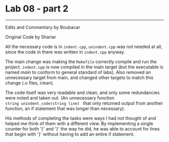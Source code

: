 
# Lab 08 - part 2
---
Edits and Commentary by Boubacar 

Original Code by Shariar

All the necessary code is in <code>indent.cpp</code>, <code>unindent.cpp</code> was not needed at all, since the code in there was written in <code>indent.cpp</code> anyway. 

The main change was making the <code>Makefile</code> correctly compile and run the project. <code>indent.cpp</code> is now compiled in the main target (but the executable is named *main* to conform to general standard of labs). Also removed an unnecessary target from main, and changed other targets to match this change (.o files, clean). 

The code itself was very readable and clean, and only some redundancies were noted and taken out. 
(An unnecessary function <code> string unindent_code(string line) </code> that only returned output from another function, an if statement that was longer than necessary). 

His methods of completing the tasks were ways I had not thought of and helped me think of them with a different view.
By implementing a single counter for both '{' and '}' the way he did, he was able to account for lines that begin with '}' without having to add an entire if statement.
